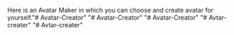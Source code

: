 Here is an Avatar Maker in which you can choose and create avatar for yourself."# Avatar-Creator" 
"# Avatar-Creator" 
"# Avatar-Creator" 
"# Avtar-creater" 
"# Avtar-creater" 
